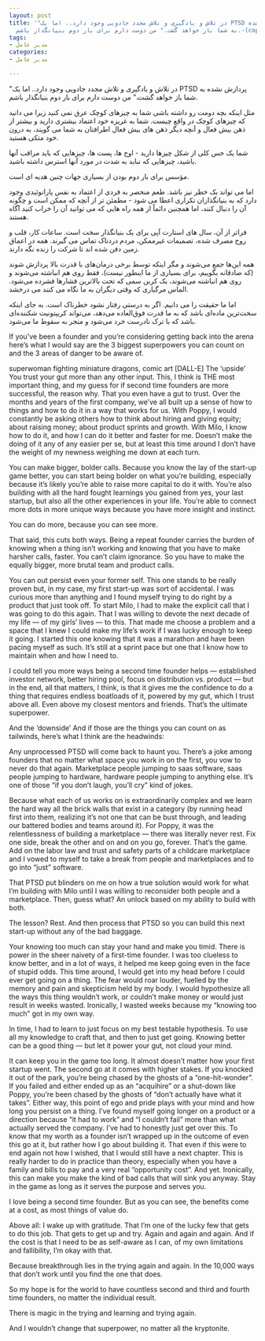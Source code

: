 ```yaml
---
layout: post
title: '"در تلاش و یادگیری و تلاش مجدد جادویی وجود دارد.. اما یک PTSD پردازش نشده
  به شما باز خواهد گشت." من دوست دارم برای بار دوم بنیانگذار باشم.-(copy)'
tags:
- مدیر عامل
categories:
- مدیر عامل

---
```


"در تلاش و یادگیری و تلاش مجدد جادویی وجود دارد.. اما یک PTSD پردازش نشده به شما باز خواهد گشت."
من دوست دارم برای بار دوم بنیانگذار باشم.

مثل اینکه بچه دومت رو داشته باشی شما به چیزهای کوچک عرق نمی کنید زیرا می دانید که چیزهای کوچک در واقع چیست. شما به غریزه خود اعتماد بیشتری دارید و بیشتر از ذهن بیش فعال و آنچه دیگر ذهن های بیش فعال اطرافتان به شما می گویند، به درون خود متکی هستید.

شما یک حس کلی از شکل چیزها دارید - اوج ها، پست ها، چیزهایی که باید مراقب آنها باشید، چیزهایی که نباید به شدت در مورد آنها استرس داشته باشید.

مؤسس برای بار دوم بودن از بسیاری جهات چنین هدیه ای است.

اما می تواند یک خطر نیز باشد. طعم منحصر به فردی از اعتماد به نفس پارانوئیدی وجود دارد که به بنیانگذاران تکراری اعطا می شود - مطمئن تر از آنچه که ممکن است و چگونه آن را دنبال کنند، اما همچنین دائماً از همه راه هایی که می توانید آن را خراب کنید آگاه هستند.

فراتر از آن، سال های استارت آپی برای یک بنیانگذار سخت است. ساعات کار، قلب و روح مصرف شده، تصمیمات غیرممکن، مردم دردناک تماس می گیرند. همه در اعماق زمین دفن شده اند تا شرکت را زنده نگه دارند.

همه این‌ها جمع می‌شوند و مگر اینکه توسط برخی درمان‌های با قدرت بالا پردازش شوند (که صادقانه بگوییم، برای بسیاری از ما اینطور نیست)، فقط روی هم انباشته می‌شوند و روی هم انباشته می‌شوند، یک کربن سمی که تحت بالاترین فشارها فشرده می‌شود. الماس مرگباری که وقتی دیگران به ما نگاه می کنند می درخشد.

اما ما حقیقت را می دانیم. اگر به درستی رفتار نشود خطرناک است. به جای اینکه سخت‌ترین ماده‌ای باشد که به ما قدرت فوق‌العاده می‌دهد، می‌تواند کریپتونیت شکننده‌ای باشد که با ترک نادرست خرد می‌شود و منجر به سقوط ما می‌شود.

If you’ve been a founder and you’re considering getting back into the arena here’s what I would say are the 3 biggest superpowers you can count on and the 3 areas of danger to be aware of.


superwoman fighting miniature dragons, comic art [DALL-E]
The ‘upside’
You trust your gut more than any other input. This, I think is THE most important thing, and my guess for if second time founders are more successful, the reason why. That you even have a gut to trust. Over the months and years of the first company, we’ve all built up a sense of how to things and how to do it in a way that works for us. With Poppy, I would constantly be asking others how to think about hiring and giving equity; about raising money; about product sprints and growth. With Milo, I know how to do it, and how I can do it better and faster for me. Doesn’t make the doing of it any of any easier per se, but at least this time around I don’t have the weight of my newness weighing me down at each turn.

You can make bigger, bolder calls. Because you know the lay of the start-up game better, you can start being bolder on what you’re building, especially because it’s likely you’re able to raise more capital to do it with. You’re also building with all the hard fought learnings you gained from yes, your last startup, but also all the other experiences in your life. You’re able to connect more dots in more unique ways because you have more insight and instinct.

You can do more, because you can see more.

That said, this cuts both ways. Being a repeat founder carries the burden of knowing when a thing isn’t working and knowing that you have to make harsher calls, faster. You can’t claim ignorance. So you have to make the equally bigger, more brutal team and product calls.

You can out persist even your former self. This one stands to be really proven but, in my case, my first start-up was sort of accidental. I was curious more than anything and I found myself trying to do right by a product that just took off. To start Milo, I had to make the explicit call that I was going to do this again. That I was willing to devote the next decade of my life — of my girls’ lives — to this. That made me choose a problem and a space that I knew I could make my life’s work if I was lucky enough to keep it going. I started this one knowing that it was a marathon and have been pacing myself as such. It’s still at a sprint pace but one that I know how to maintain when and how I need to.

I could tell you more ways being a second time founder helps — established investor network, better hiring pool, focus on distribution vs. product — but in the end, all that matters, I think, is that it gives me the confidence to do a thing that requires endless boatloads of it, powered by my gut, which I trust above all. Even above my closest mentors and friends. That’s the ultimate superpower.

And the ‘downside’
And if those are the things you can count on as tailwinds, here’s what I think are the headwinds:

Any unprocessed PTSD will come back to haunt you. There’s a joke among founders that no matter what space you work in on the first, you vow to never do that again. Marketplace people jumping to saas software, saas people jumping to hardware, hardware people jumping to anything else. It’s one of those “if you don’t laugh, you’ll cry” kind of jokes.

Because what each of us works on is extraordinarily complex and we learn the hard way all the brick walls that exist in a category (by running head first into them, realizing it’s not one that can be bust through, and leading our battered bodies and teams around it). For Poppy, it was the relentlessness of building a marketplace — there was literally never rest. Fix one side, break the other and on and on you go, forever. That’s the game. Add on the labor law and trust and safety parts of a childcare marketplace and I vowed to myself to take a break from people and marketplaces and to go into “just” software.

That PTSD put blinders on me on how a true solution would work for what I’m building with Milo until I was willing to reconsider both people and a marketplace. Then, guess what? An unlock based on my ability to build with both.

The lesson? Rest. And then process that PTSD so you can build this next start-up without any of the bad baggage.

Your knowing too much can stay your hand and make you timid. There is power in the sheer naivety of a first-time founder. I was too clueless to know better, and in a lot of ways, it helped me keep going even in the face of stupid odds. This time around, I would get into my head before I could ever get going on a thing. The fear would roar louder, fuelled by the memory and pain and skepticism held by my body. I would hypothesize all the ways this thing wouldn’t work, or couldn’t make money or would just result in weeks wasted. Ironically, I wasted weeks because my “knowing too much” got in my own way.

In time, I had to learn to just focus on my best testable hypothesis. To use all my knowledge to craft that, and then to just get going. Knowing better can be a good thing — but let it power your gut, not cloud your mind.

It can keep you in the game too long. It almost doesn’t matter how your first startup went. The second go at it comes with higher stakes. If you knocked it out of the park, you’re being chased by the ghosts of a “one-hit-wonder”. If you failed and either ended up as an “acquihire” or a shut-down like Poppy, you’re been chased by the ghosts of “don’t actually have what it takes”. Either way, this point of ego and pride plays with your mind and how long you persist on a thing. I’ve found myself going longer on a product or a direction because “it had to work” and “I couldn’t fail” more than what actually served the company. I’ve had to honestly just get over this. To know that my worth as a founder isn’t wrapped up in the outcome of even this go at it, but rather how I go about building it. That even if this were to end again not how I wished, that I would still have a next chapter. This is really harder to do in practice than theory, especially when you have a family and bills to pay and a very real “opportunity cost”. And yet. Ironically, this can make you make the kind of bad calls that will sink you anyway. Stay in the game as long as it serves the purpose and serves you.

I love being a second time founder. But as you can see, the benefits come at a cost, as most things of value do.

Above all: I wake up with gratitude. That I’m one of the lucky few that gets to do this job. That gets to get up and try. Again and again and again. And if the cost is that I need to be as self-aware as I can, of my own limitations and fallibility, I’m okay with that.

Because breakthrough lies in the trying again and again. In the 10,000 ways that don’t work until you find the one that does.

So my hope is for the world to have countless second and third and fourth time founders, no matter the individual result.

There is magic in the trying and learning and trying again.

And I wouldn’t change that superpower, no matter all the kryptonite.

